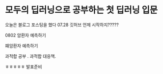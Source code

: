 <h1> 모두의 딥러닝으로 공부하는 첫 딥러닝 입문</h1>

오늘은 블로그 포스팅을 했다 07.28
깃허브 언제 시작하지?????

0802 암환자 예측하기

퍠암환자 예측하기

과적합 공부
.
과적합 대응책.

ㅎㅎㅎㅎㅎ 발표준비
